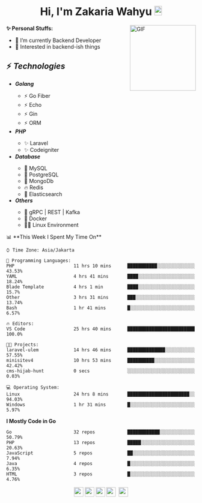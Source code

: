 <h1 align="center">Hi, I'm Zakaria Wahyu <img src="https://github.com/TheDudeThatCode/TheDudeThatCode/blob/master/Assets/Hi.gif" width="20px" height="25px"></h1>

<img align="right" alt="GIF" height="175px" src="https://www.nayakapratama.co.id/wp-content/uploads/2019/07/Website-Maintenance.gif" />

**✨ Personal Stuffs:**
- 🔭 I’m currently Backend Developer
- 🌱 Interested in backend-ish things

<h2>⚡ <i>Technologies</i></h2>
<ul>
<li><strong><i>Golang</i></strong></li>
  <ul>
    <li>⚡ Go Fiber</li>
    <li>⚡ Echo</li>
    <li>⚡ Gin</li>
    <li>⚡ ORM</li>
  </ul>
<li><strong><i>PHP</i></strong></li>
  <ul>
    <li>✨ Laravel</li>
    <li>✨ Codeigniter</li>
  </ul>
<li><strong><i>Database</i></strong></li>
  <ul>
    <li>🐬 MySQL</li>
    <li>🐘 PostgreSQL</li>
    <li>🍃 MongoDb</li>
    <li>🔥 Redis</li>
    <li>🔎 Elasticsearch</li>
  </ul>
  <li><strong><i>Others</i></strong></li>
  <ul>
    <li>💫 gRPC | REST | Kafka</li>
    <li>🐳 Docker</li>
    <li>👨‍💻 Linux Environment</li>
  </ul>
</ul>
<!--START_SECTION:waka-->
📊 **This Week I Spent My Time On** 

```text
⌚︎ Time Zone: Asia/Jakarta

💬 Programming Languages: 
PHP                      11 hrs 10 mins      ███████████░░░░░░░░░░░░░░   43.53% 
YAML                     4 hrs 41 mins       ████░░░░░░░░░░░░░░░░░░░░░   18.24% 
Blade Template           4 hrs 1 min         ████░░░░░░░░░░░░░░░░░░░░░   15.7% 
Other                    3 hrs 31 mins       ███░░░░░░░░░░░░░░░░░░░░░░   13.74% 
Bash                     1 hr 41 mins        █░░░░░░░░░░░░░░░░░░░░░░░░   6.57%

🔥 Editors: 
VS Code                  25 hrs 40 mins      █████████████████████████   100.0%

🐱‍💻 Projects: 
laravel-ulem             14 hrs 46 mins      ██████████████░░░░░░░░░░░   57.55% 
minisitev4               10 hrs 53 mins      ██████████░░░░░░░░░░░░░░░   42.42% 
cms-hijab-hunt           0 secs              ░░░░░░░░░░░░░░░░░░░░░░░░░   0.03%

💻 Operating System: 
Linux                    24 hrs 8 mins       ███████████████████████░░   94.03% 
Windows                  1 hr 31 mins        █░░░░░░░░░░░░░░░░░░░░░░░░   5.97%

```

**I Mostly Code in Go** 

```text
Go                       32 repos            ████████████░░░░░░░░░░░░░   50.79% 
PHP                      13 repos            █████░░░░░░░░░░░░░░░░░░░░   20.63% 
JavaScript               5 repos             ██░░░░░░░░░░░░░░░░░░░░░░░   7.94% 
Java                     4 repos             █░░░░░░░░░░░░░░░░░░░░░░░░   6.35% 
HTML                     3 repos             █░░░░░░░░░░░░░░░░░░░░░░░░   4.76%

```



<!--END_SECTION:waka-->

<p align="center">
<a href="https://www.linkedin.com/in/zakariawahyu" target="_blank"><img src="https://img.shields.io/badge/linkedin-%230077B5.svg?&style=for-the-badge&logo=linkedin&logoColor=white" height=25></a>
<a href="https://medium.com/@zakariawahyu" target="_blank"><img src="https://img.shields.io/badge/Medium-12100E?style=for-the-badge&logo=medium&logoColor=white" height=25></a>
<a href="https://medium.com/@zakariawahyu" target="_blank"><img src="https://img.shields.io/badge/Portfolio-2300843e?style=for-the-badge&logo=About.me&logoColor=white" height=25></a>
<a href="https://www.twitter.com/_zakariawahyu" target="_blank"><img src="https://img.shields.io/badge/twitter-%231DA1F2.svg?&style=for-the-badge&logo=twitter&logoColor=white" height=25></a> 
<a href="https://www.instagram.com/_zakariawahyu" target="_blank"><img src="https://img.shields.io/badge/instagram-%23E4405F.svg?&style=for-the-badge&logo=instagram&logoColor=white" height=25></a>
